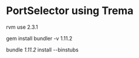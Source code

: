 # PortSelector using Trema
rvm use 2.3.1

gem install bundler -v 1.11.2

bundle _1.11.2_ install --binstubs
